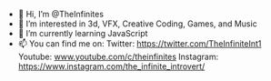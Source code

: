 - 👋 Hi, I’m @TheInfinites
- 👀 I’m interested in 3d, VFX, Creative Coding, Games, and Music
- 🌱 I’m currently learning JavaScript
- 📫 You can find me on:
  Twitter: https://twitter.com/TheInfiniteInt1
  Youtube: www.youtube.com/c/theinfinites
  Instagram: https://www.instagram.com/the_infinite_introvert/

<!---
TheInfinites/TheInfinites is a ✨ special ✨ repository because its `README.md` (this file) appears on your GitHub profile.
You can click the Preview link to take a look at your changes.
--->
